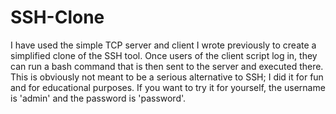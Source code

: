 # SSH-Clone
I have used the simple TCP server and client I wrote previously to create a simplified clone of the SSH tool.
Once users of the client script log in, they can run a bash command that is then sent to the server and
executed there.
This is obviously not meant to be a serious alternative to SSH; I did it for fun and for educational purposes.
If you want to try it for yourself, the username is 'admin' and the password is 'password'.